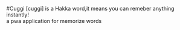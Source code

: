 #Cuggi
[cuggi] is a Hakka word,it means you can remeber anything instantly!  
a pwa application for memorize words

